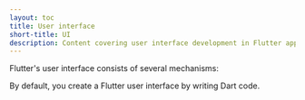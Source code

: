 ```yaml
---
layout: toc
title: User interface
short-title: UI
description: Content covering user interface development in Flutter apps.
---
```


Flutter's user interface consists of several mechanisms:



By default, you create a Flutter user interface
by writing Dart code.
